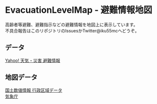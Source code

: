 # EvacuationLevelMap - 避難情報地図
高齢者等避難、避難指示などの避難情報を地図上に表示しています。  
不具合報告はこのリポジトリのIssuesかTwitter@iku55mcへどうぞ。
## データ
[Yahoo! 天気・災害 避難情報](https://crisis.yahoo.co.jp/evacuation/)
## 地図データ
[国土数値情報 行政区域データ](https://nlftp.mlit.go.jp/ksj/gml/datalist/KsjTmplt-N03-v2_3.html)  
[気象庁](https://www.data.jma.go.jp/developer/gis.html)
